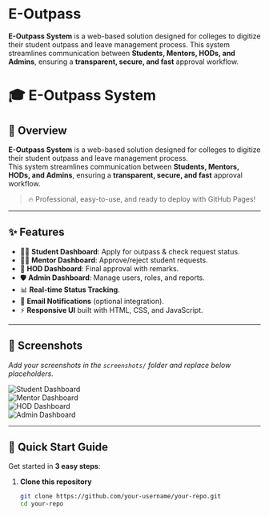 # E-Outpass
**E-Outpass System** is a web-based solution designed for colleges to digitize their student outpass and leave management process.   This system streamlines communication between **Students, Mentors, HODs, and Admins**, ensuring a **transparent, secure, and fast** approval workflow.  
# 🎓 E-Outpass System




## 📖 Overview
**E-Outpass System** is a web-based solution designed for colleges to digitize their student outpass and leave management process.  
This system streamlines communication between **Students, Mentors, HODs, and Admins**, ensuring a **transparent, secure, and fast** approval workflow.  

> 🔥 Professional, easy-to-use, and ready to deploy with GitHub Pages!

---

## ✨ Features

- 👨‍🎓 **Student Dashboard**: Apply for outpass & check request status.  
- 👩‍🏫 **Mentor Dashboard**: Approve/reject student requests.  
- 🏫 **HOD Dashboard**: Final approval with remarks.  
- 🛡️ **Admin Dashboard**: Manage users, roles, and reports.  
- 📊 **Real-time Status Tracking**.  
- 📧 **Email Notifications** (optional integration).  
- ⚡ **Responsive UI** built with HTML, CSS, and JavaScript.  

---

## 📸 Screenshots

_Add your screenshots in the `screenshots/` folder and replace below placeholders._

![Student Dashboard](screenshots/student-dashboard.png)  
![Mentor Dashboard](screenshots/mentor-dashboard.png)  
![HOD Dashboard](screenshots/hod-dashboard.png)  
![Admin Dashboard](screenshots/admin-dashboard.png)  

---

## 🚀 Quick Start Guide

Get started in **3 easy steps**:

1. **Clone this repository**  
   ```bash
   git clone https://github.com/your-username/your-repo.git
   cd your-repo
